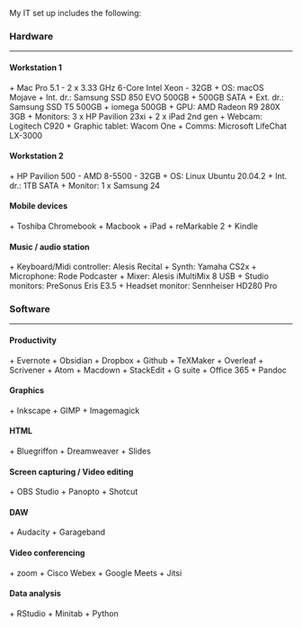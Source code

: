 
My IT set up includes the following:

<h3>Hardware</h3>
<hr />

<h4>Workstation 1</h4>
+ Mac Pro 5.1 - 2 x 3.33 GHz 6-Core Intel Xeon - 32GB
+ OS: macOS Mojave
+ Int. dr.: Samsung SSD 850 EVO 500GB + 500GB SATA 
+ Ext. dr.: Samsung SSD T5 500GB + iomega 500GB
+ GPU: AMD Radeon R9 280X 3GB
+ Monitors: 3 x HP Pavilion 23xi + 2 x iPad 2nd gen
+ Webcam: Logitech C920
+ Graphic tablet: Wacom One
+ Comms: Microsoft LifeChat LX-3000

<h4> Workstation 2</h4>
+ HP Pavilion 500 - AMD 8-5500 - 32GB 
+ OS: Linux Ubuntu 20.04.2
+ Int. dr.: 1TB SATA
+ Monitor: 1 x Samsung 24

<h4>Mobile devices</h4>
+ Toshiba Chromebook
+ Macbook
+ iPad
+ reMarkable 2
+ Kindle

<h4>Music / audio station</h4>
+ Keyboard/Midi controller: Alesis Recital
+ Synth: Yamaha CS2x
+ Microphone: Rode Podcaster
+ Mixer: Alesis iMultiMix 8 USB
+ Studio monitors: PreSonus Eris E3.5
+ Headset monitor: Sennheiser HD280 Pro

<h3>Software</h3>
<hr />
<h4>Productivity</h4>
  + Evernote
  + Obsidian
  + Dropbox
  + Github
  + TeXMaker
  + Overleaf
  + Scrivener
  + Atom
  + Macdown
  + StackEdit
  + G suite
  + Office 365
  + Pandoc
<h4>Graphics</h4>
  + Inkscape
  + GIMP
  + Imagemagick
<h4>HTML</h4> 
  + Bluegriffon
  + Dreamweaver
  + Slides
<h4>Screen capturing / Video editing</h4>
  + OBS Studio
  + Panopto
  + Shotcut
<h4>DAW</h4>
  + Audacity
  + Garageband
<h4>Video conferencing</h4>
  + zoom
  + Cisco Webex
  + Google Meets
  + Jitsi
<h4>Data analysis</h4>
  + RStudio
  + Minitab
  + Python
